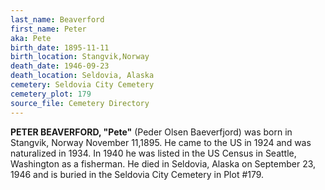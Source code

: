 ```yaml
---
last_name: Beaverford
first_name: Peter
aka: Pete
birth_date: 1895-11-11
birth_location: Stangvik,Norway
death_date: 1946-09-23
death_location: Seldovia, Alaska
cemetery: Seldovia City Cemetery
cemetery_plot: 179
source_file: Cemetery Directory
---
```

**PETER BEAVERFORD, "Pete"** (Peder Olsen Baeverfjord) was born in Stangvik, Norway November 11,1895.  He came to the US in 1924 and was naturalized in 1934. In 1940 he was listed in the US Census in Seattle, Washington as a fisherman. He died in Seldovia, Alaska on September 23, 1946 and is buried in the Seldovia City Cemetery in Plot #179.  
